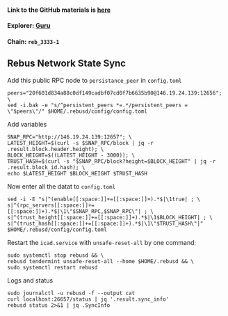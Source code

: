 #### Link to the GitHub materials is [here](https://github.com/rebuschain/rebus.testnet/tree/master/rebus_3333-1)
#### Explorer: [Guru](https://rebus.explorers.guru/validators)
#### Chain: `reb_3333-1`
## Rebus Network State Sync
Add this public RPC node to `persistance_peer` in `config.toml`
```
peers="20f601d834a88c0df149cadbf07cd0f7b6635b90@146.19.24.139:12656"; \
sed -i.bak -e "s/^persistent_peers *=.*/persistent_peers = \"$peers\"/" $HOME/.rebusd/config/config.toml
```
Add variables
```
SNAP_RPC="http://146.19.24.139:12657"; \
LATEST_HEIGHT=$(curl -s $SNAP_RPC/block | jq -r .result.block.header.height); \
BLOCK_HEIGHT=$((LATEST_HEIGHT - 3000)); \
TRUST_HASH=$(curl -s "$SNAP_RPC/block?height=$BLOCK_HEIGHT" | jq -r .result.block_id.hash); \
echo $LATEST_HEIGHT $BLOCK_HEIGHT $TRUST_HASH
```
Now enter all the datat to `config.toml`
```
sed -i -E "s|^(enable[[:space:]]+=[[:space:]]+).*$|\1true| ; \
s|^(rpc_servers[[:space:]]+=[[:space:]]+).*$|\1\"$SNAP_RPC,$SNAP_RPC\"| ; \
s|^(trust_height[[:space:]]+=[[:space:]]+).*$|\1$BLOCK_HEIGHT| ; \
s|^(trust_hash[[:space:]]+=[[:space:]]+).*$|\1\"$TRUST_HASH\"|" $HOME/.rebusd/config/config.toml
```
Restart the `icad.service` with `unsafe-reset-all` by one command:
```
sudo systemctl stop rebusd && \
rebusd tendermint unsafe-reset-all --home $HOME/.rebusd && \
sudo systemctl restart rebusd
```
Logs and status
```
sudo journalctl -u rebusd -f --output cat
curl localhost:26657/status | jq '.result.sync_info'
rebusd status 2>&1 | jq .SyncInfo
```
